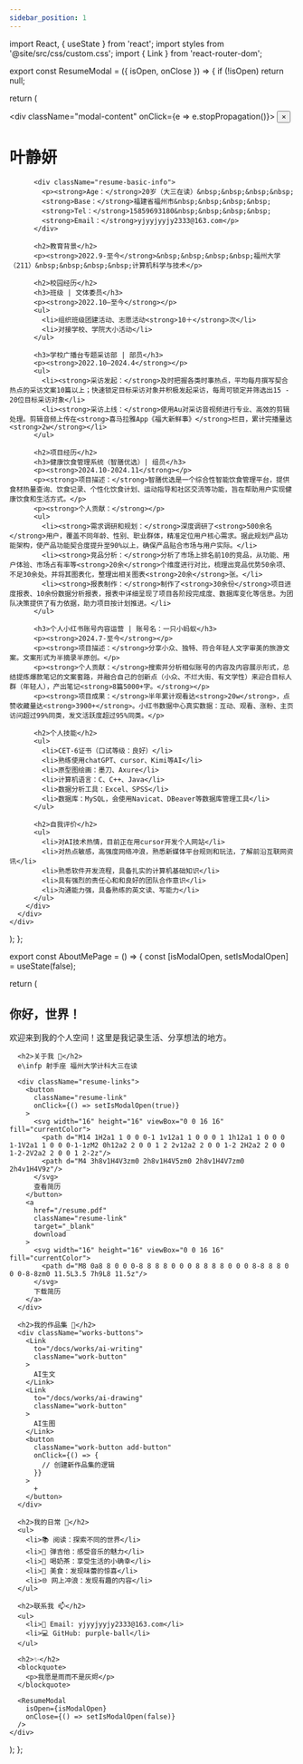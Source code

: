 ```yaml
---
sidebar_position: 1
---
```


import React, { useState } from 'react';
import styles from '@site/src/css/custom.css';
import { Link } from 'react-router-dom';

export const ResumeModal = ({ isOpen, onClose }) => {
  if (!isOpen) return null;
  
  return (
    <div className="modal-overlay" onClick={onClose}>
      <div className="modal-content" onClick={e => e.stopPropagation()}>
        <button className="modal-close" onClick={onClose}>×</button>
        <div className="resume-content">
          <h1>叶静妍</h1>
          
          <div className="resume-basic-info">
            <p><strong>Age：</strong>20岁（大三在读）&nbsp;&nbsp;&nbsp;&nbsp;
            <strong>Base：</strong>福建省福州市&nbsp;&nbsp;&nbsp;&nbsp;
            <strong>Tel：</strong>15859693180&nbsp;&nbsp;&nbsp;&nbsp;
            <strong>Email：</strong>yjyyjyyjy2333@163.com</p>
          </div>

          <h2>教育背景</h2>
          <p><strong>2022.9-至今</strong>&nbsp;&nbsp;&nbsp;&nbsp;福州大学（211）&nbsp;&nbsp;&nbsp;&nbsp;计算机科学与技术</p>

          <h2>校园经历</h2>
          <h3>班级 | 文体委员</h3>
          <p><strong>2022.10—至今</strong></p>
          <ul>
            <li>组织班级团建活动、志愿活动<strong>10＋</strong>次</li>
            <li>对接学校、学院大小活动</li>
          </ul>

          <h3>学校广播台专题采访部 | 部员</h3>
          <p><strong>2022.10—2024.4</strong></p>
          <ul>
            <li><strong>采访发起：</strong>及时把握各类时事热点，平均每月撰写契合热点的采访文案10篇以上；快速锁定目标采访对象并积极发起采访，每周可锁定并筛选出15 - 20位目标采访对象</li>
            <li><strong>采访上线：</strong>使用Au对采访音视频进行专业、高效的剪辑处理。剪辑音频上传在<strong>喜马拉雅App《福大新鲜事》</strong>栏目，累计完播量达<strong>2w</strong></li>
          </ul>

          <h2>项目经历</h2>
          <h3>健康饮食管理系统（智膳优选）| 组员</h3>
          <p><strong>2024.10-2024.11</strong></p>
          <p><strong>项目描述：</strong>智膳优选是一个综合性智能饮食管理平台，提供食材热量查询、饮食记录、个性化饮食计划、运动指导和社区交流等功能，旨在帮助用户实现健康饮食和生活方式。</p>
          <p><strong>个人贡献：</strong></p>
          <ul>
            <li><strong>需求调研和规划：</strong>深度调研了<strong>500余名</strong>用户，覆盖不同年龄、性别、职业群体，精准定位用户核心需求。据此规划产品功能架构，使产品功能契合度提升至90%以上，确保产品贴合市场与用户实际。</li>
            <li><strong>竞品分析：</strong>分析了市场上排名前10的竞品，从功能、用户体验、市场占有率等<strong>20余</strong>个维度进行对比，梳理出竞品优势50余项、不足30余处。并将其图表化，整理出相关图表<strong>20余</strong>张。</li>
            <li><strong>报表制作：</strong>制作了<strong>30余份</strong>项目进度报表、10余份数据分析报表，报表中详细呈现了项目各阶段完成度、数据库变化等信息。为团队决策提供了有力依据，助力项目按计划推进。</li>
          </ul>

          <h3>个人小红书账号内容运营 | 账号名：一只小蚂蚁</h3>
          <p><strong>2024.7-至今</strong></p>
          <p><strong>项目描述：</strong>分享小众、独特、符合年轻人文字审美的旅游文案。文案形式为半摘录半原创。</p>
          <p><strong>个人贡献：</strong>搜索并分析相似账号的内容及内容展示形式，总结提炼爆款笔记的文案套路，并融合自己的创新点（小众、不烂大街、有文学性）来迎合目标人群（年轻人），产出笔记<strong>8篇5000+字。</strong></p>
          <p><strong>项目成果：</strong>半年累计观看达<strong>20w</strong>，点赞收藏量达<strong>3900+</strong>。小红书数据中心真实数据：互动、观看、涨粉、主页访问超过99%同类，发文活跃度超过95%同类。</p>

          <h2>个人技能</h2>
          <ul>
            <li>CET-6证书（口试等级：良好）</li>
            <li>熟练使用chatGPT、cursor、Kimi等AI</li>
            <li>原型图绘画：墨刀、Axure</li>
            <li>计算机语言：C、C++、Java</li>
            <li>数据分析工具：Excel、SPSS</li>
            <li>数据库：MySQL，会使用Navicat、DBeaver等数据库管理工具</li>
          </ul>

          <h2>自我评价</h2>
          <ul>
            <li>对AI技术热情，目前正在用cursor开发个人网站</li>
            <li>对热点敏感，高强度网络冲浪，熟悉新媒体平台规则和玩法，了解前沿互联网资讯</li>
            <li>熟悉软件开发流程，具备扎实的计算机基础知识</li>
            <li>具有强烈的责任心和和良好的团队合作意识</li>
            <li>沟通能力强，具备熟练的英文读、写能力</li>
          </ul>
        </div>
      </div>
    </div>
  );
};

export const AboutMePage = () => {
  const [isModalOpen, setIsModalOpen] = useState(false);
  
  return (
    <div className="about-me-page">
      <h2>你好，世界！</h2>
      欢迎来到我的个人空间！这里是我记录生活、分享想法的地方。
      
      <h2>关于我 🌟</h2>
      e\infp 射手座 福州大学计科大三在读
      
      <div className="resume-links">
        <button 
          className="resume-link"
          onClick={() => setIsModalOpen(true)}
        >
          <svg width="16" height="16" viewBox="0 0 16 16" fill="currentColor">
            <path d="M14 1H2a1 1 0 0 0-1 1v12a1 1 0 0 0 1 1h12a1 1 0 0 0 1-1V2a1 1 0 0 0-1-1zM2 0h12a2 2 0 0 1 2 2v12a2 2 0 0 1-2 2H2a2 2 0 0 1-2-2V2a2 2 0 0 1 2-2z"/>
            <path d="M4 3h8v1H4V3zm0 2h8v1H4V5zm0 2h8v1H4V7zm0 2h4v1H4V9z"/>
          </svg>
          查看简历
        </button>
        <a 
          href="/resume.pdf" 
          className="resume-link" 
          target="_blank"
          download
        >
          <svg width="16" height="16" viewBox="0 0 16 16" fill="currentColor">
            <path d="M8 0a8 8 0 0 0-8 8 8 8 0 0 0 8 8 8 8 0 0 0 8-8 8 8 0 0 0-8-8zm0 11.5L3.5 7h9L8 11.5z"/>
          </svg>
          下载简历
        </a>
      </div>

      <h2>我的作品集 🎨</h2>
      <div className="works-buttons">
        <Link
          to="/docs/works/ai-writing"
          className="work-button"
        >
          AI生文
        </Link>
        <Link
          to="/docs/works/ai-drawing"
          className="work-button"
        >
          AI生图
        </Link>
        <button 
          className="work-button add-button"
          onClick={() => {
            // 创建新作品集的逻辑
          }}
        >
          +
        </button>
      </div>

      <h2>我的日常 🎯</h2>
      <ul>
        <li>📚 阅读：探索不同的世界</li>
        <li>🎸 弹吉他：感受音乐的魅力</li>
        <li>🧋 喝奶茶：享受生活的小确幸</li>
        <li>🍜 美食：发现味蕾的惊喜</li>
        <li>🌐 网上冲浪：发现有趣的内容</li>
      </ul>

      <h2>联系我 📫</h2>
      <ul>
        <li>💌 Email: yjyyjyyjy2333@163.com</li>
        <li>💻 GitHub: purple-ball</li>
      </ul>

      <h2>✨</h2>
      <blockquote>
        <p>我愿是雨而不是灰烬</p>
      </blockquote>

      <ResumeModal 
        isOpen={isModalOpen} 
        onClose={() => setIsModalOpen(false)} 
      />
    </div>
  );
};

<AboutMePage /> 